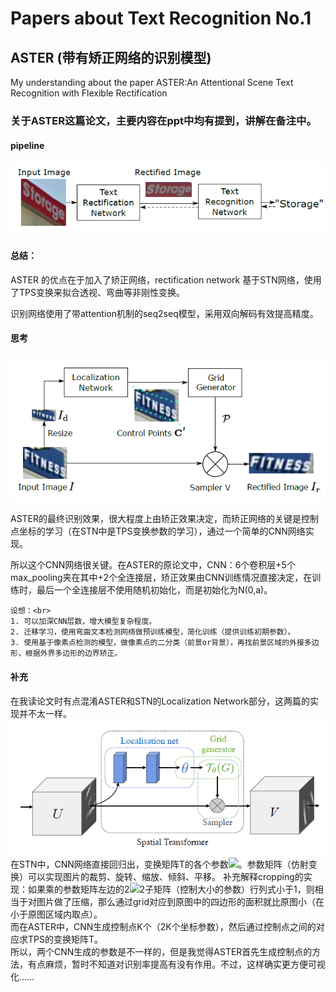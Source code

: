 # Papers about Text Recognition No.1

## ASTER (带有矫正网络的识别模型)
My understanding about the paper ASTER:An Attentional Scene Text Recognition with Flexible Rectification

### 关于ASTER这篇论文，主要内容在ppt中均有提到，讲解在备注中。

#### pipeline

![](https://github.com/cassie1728/what-i-learn-from-ASTER/raw/master/aster1.jpg)

#### 总结：

ASTER 的优点在于加入了矫正网络，rectification network 基于STN网络，使用了TPS变换来拟合透视、弯曲等非刚性变换。<br>

识别网络使用了带attention机制的seq2seq模型，采用双向解码有效提高精度。<br>

#### 思考

![](https://github.com/cassie1728/what-i-learn-from-ASTER/raw/master/aster2.jpg)

ASTER的最终识别效果，很大程度上由矫正效果决定，而矫正网络的关键是控制点坐标的学习（在STN中是TPS变换参数的学习），通过一个简单的CNN网络实现。<br>

所以这个CNN网络很关键。在ASTER的原论文中，CNN：6个卷积层+5个max_pooling夹在其中+2个全连接层，矫正效果由CNN训练情况直接决定，在训练时，最后一个全连接层不使用随机初始化，而是初始化为N(0,a)。<br>

    设想：<br>
    1. 可以加深CNN层数，增大模型复杂程度。
    2. 迁移学习，使用弯曲文本检测网络做预训练模型，简化训练（提供训练初期参数）。
    3. 使用基于像素点检测的模型，做像素点的二分类（前景or背景），再找前景区域的外接多边形，根据外界多边形的边界矫正。
    
#### 补充

   在我读论文时有点混淆ASTER和STN的Localization Network部分，这两篇的实现并不太一样。<br>
![](https://github.com/cassie1728/what-i-learn-from-ASTER/raw/master/stn.jpg)<br>
   在STN中，CNN网络直接回归出，变换矩阵T的各个参数![](http://chart.googleapis.com/chart?cht=tx&chl=$\theta$)。参数矩阵（仿射变换）可以实现图片的裁剪、旋转、缩放、倾斜、平移。
   补充解释cropping的实现：如果乘的参数矩阵左边的2![](http://chart.googleapis.com/chart?cht=tx&chl=$\times$)2子矩阵（控制大小的参数）行列式小于1，则相当于对图片做了压缩，那么通过grid对应到原图中的四边形的面积就比原图小（在小于原图区域内取点）。
   <br>
   而在ASTER中，CNN生成控制点K个（2K个坐标参数），然后通过控制点之间的对应求TPS的变换矩阵T。
   <br>
   所以，两个CNN生成的参数是不一样的，但是我觉得ASTER首先生成控制点的方法，有点麻烦，暂时不知道对识别率提高有没有作用。不过，这样确实更方便可视化……
   
